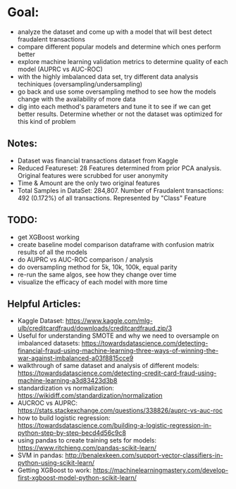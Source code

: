 # Goal:
 - analyze the dataset and come up with a model that will best detect fraudalent transactions
 - compare different popular models and determine which ones perform better
 - explore machine learning validation metrics to determine quality of each model (AUPRC vs AUC-ROC)
 - with the highly imbalanced data set, try different data analysis techiniques (oversampling/undersampling)
 - go back and use some oversampling method to see how the models change with the availability of more data
 - dig into each method's parameters and tune it to see if we can get better results. Determine whether or not the dataset was optimized for this kind of problem

## Notes:
 - Dataset was financial transactions dataset from Kaggle
 - Reduced Featureset: 28 Features determined from prior PCA analysis. Original features were scrubbed for user anonymity
 - Time & Amount are the only two original features
 - Total Samples in DataSet: 284,807. Number of Fraudalent transactions: 492 (0.172%) of all transactions. Represented by "Class" Feature

## TODO:
- get XGBoost working
- create baseline model comparison dataframe with confusion matrix results of all the models
- do AUPRC vs AUC-ROC comparison / analysis
- do oversampling method for 5k, 10k, 100k, equal parity
- re-run the same algos, see how they change over time
- visualize the efficacy of each model with more time 

## Helpful Articles:
- Kaggle Dataset: https://www.kaggle.com/mlg-ulb/creditcardfraud/downloads/creditcardfraud.zip/3
- Useful for understanding SMOTE and why we need to oversample on imbalanced datasets: https://towardsdatascience.com/detecting-financial-fraud-using-machine-learning-three-ways-of-winning-the-war-against-imbalanced-a03f8815cce9 
- walkthrough of same dataset and analysis of different models: https://towardsdatascience.com/detecting-credit-card-fraud-using-machine-learning-a3d83423d3b8
- standardization vs normalization: https://wikidiff.com/standardization/normalization
- AUCROC vs AUPRC: https://stats.stackexchange.com/questions/338826/auprc-vs-auc-roc
- how to build logistic regression: https://towardsdatascience.com/building-a-logistic-regression-in-python-step-by-step-becd4d56c9c8
- using pandas to create training sets for models: https://www.ritchieng.com/pandas-scikit-learn/
- SVM in pandas: http://benalexkeen.com/support-vector-classifiers-in-python-using-scikit-learn/
- Getting XGBoost to work: https://machinelearningmastery.com/develop-first-xgboost-model-python-scikit-learn/
